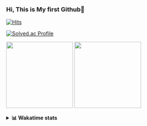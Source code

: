 ### Hi, This is My first Github👋
[![Hits](https://hits.seeyoufarm.com/api/count/incr/badge.svg?url=https%3A%2F%2Fgithub.com%2FJonghyun-Park1027&count_bg=%2379C83D&title_bg=%23555555&icon=&icon_color=%23E7E7E7&title=hits&edge_flat=false)](https://hits.seeyoufarm.com)
<br>

[![Solved.ac Profile](http://mazassumnida.wtf/api/v2/generate_badge?boj=ppjjhh1027)](https://solved.ac/ppjjhh1027/)

<p>
  <img height="180em" src="https://github-readme-stats-eight-rho-29.vercel.app/api?username=Jonghyun-Park1027&show_icons=true&include_all_commits=true&bg_color=30,e96443,904e95&title_color=fff&text_color=fff">
  <img height="180em" src="https://github-readme-stats-eight-rho-29.vercel.app/api/top-langs/?username=Jonghyun-Park1027&layout=compact&bg_color=30,e96443,904e95&title_color=fff&text_color=fff">


</p>
<details>
<summary><b>📊 Wakatime stats</b><br></summary>
<div>
<hr/>




<!--START_SECTION:waka-->
![Code Time](http://img.shields.io/badge/Code%20Time-97%20hrs%2055%20mins-blue)

![Profile Views](http://img.shields.io/badge/Profile%20Views-0-blue)

**🐱 My GitHub Data** 

> 🏆 89 Contributions in the Year 2023
 > 
> 📦 67.6 kB Used in GitHub's Storage 
 > 
> 🚫 Not Opted to Hire
 > 
> 📜 9 Public Repositories 
 > 
> 🔑 5 Private Repositories  
 > 
**I'm an Early 🐤** 

```text
🌞 Morning    22 commits     ███░░░░░░░░░░░░░░░░░░░░░░   15.28% 
🌆 Daytime    79 commits     █████████████░░░░░░░░░░░░   54.86% 
🌃 Evening    37 commits     ██████░░░░░░░░░░░░░░░░░░░   25.69% 
🌙 Night      6 commits      █░░░░░░░░░░░░░░░░░░░░░░░░   4.17%

```
📅 **I'm Most Productive on Sunday** 

```text
Monday       14 commits     ██░░░░░░░░░░░░░░░░░░░░░░░   9.72% 
Tuesday      10 commits     █░░░░░░░░░░░░░░░░░░░░░░░░   6.94% 
Wednesday    6 commits      █░░░░░░░░░░░░░░░░░░░░░░░░   4.17% 
Thursday     6 commits      █░░░░░░░░░░░░░░░░░░░░░░░░   4.17% 
Friday       25 commits     ████░░░░░░░░░░░░░░░░░░░░░   17.36% 
Saturday     40 commits     ███████░░░░░░░░░░░░░░░░░░   27.78% 
Sunday       43 commits     ███████░░░░░░░░░░░░░░░░░░   29.86%

```


📊 **This Week I Spent My Time On** 

```text
⌚︎ Time Zone: Asia/Seoul

💬 Programming Languages: 
Python                   8 hrs 48 mins       █████████████████████░░░░   86.55% 
CSV/TSV                  52 mins             ██░░░░░░░░░░░░░░░░░░░░░░░   8.67% 
Jupyter                  28 mins             █░░░░░░░░░░░░░░░░░░░░░░░░   4.73% 
Markdown                 0 secs              ░░░░░░░░░░░░░░░░░░░░░░░░░   0.06%

🔥 Editors: 
PyCharm                  10 hrs 10 mins      █████████████████████████   100.0%

🐱‍💻 Projects: 
new_codingtest           7 hrs 57 mins       ███████████████████░░░░░░   78.31% 
English_study_Program    1 hr 19 mins        ███░░░░░░░░░░░░░░░░░░░░░░   13.05% 
논문 모델작성                  26 mins             █░░░░░░░░░░░░░░░░░░░░░░░░   4.37% 
Codingtest-practice      23 mins             █░░░░░░░░░░░░░░░░░░░░░░░░   3.8% 
포디블록                     1 min               ░░░░░░░░░░░░░░░░░░░░░░░░░   0.22%

💻 Operating System: 
Windows                  10 hrs 10 mins      █████████████████████████   100.0%

```

**I Mostly Code in Jupyter Notebook** 

```text
Jupyter Notebook         6 repos             ███████████████░░░░░░░░░░   60.0% 
Python                   2 repos             █████░░░░░░░░░░░░░░░░░░░░   20.0% 
HTML                     1 repo              ██░░░░░░░░░░░░░░░░░░░░░░░   10.0% 
R                        1 repo              ██░░░░░░░░░░░░░░░░░░░░░░░   10.0%

```



 Last Updated on 31/01/2023 18:38:12 UTC
<!--END_SECTION:waka-->
</details>



